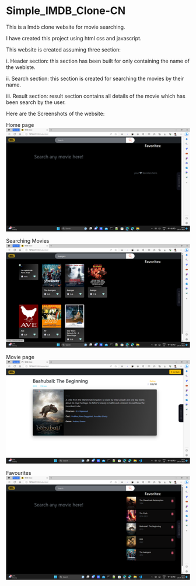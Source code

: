 # Simple_IMDB_Clone-CN

This is a Imdb clone website for movie searching.

I have created this project using html css and javascript.

This website is created assuming three section:

i. Header section: this section has been built for only containing the  name of the webiste.

ii. Search section: this section is created for searching the movies by their name.

iii. Result section: result section contains all details of the movie which has been search by the user.

Here are the Screenshots of the website:

Home page
![screenshot of the webpage](/assets/Screenshot-HomePage.png)

Searching Movies
![screenshot of the webpage](/assets/Screenshot-MovieSearch.png)

Movie page
![screenshot of the webpage](/assets/Screenshot-MoviePage.png)

Favourites
![screenshot of the webpage](/assets/Screenshot-Favourites.png)
